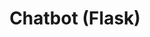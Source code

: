 ---
title: Chatbot (Flask)
emoji: 💬
colorFrom: blue
colorTo: green
sdk: docker
app_file: app.py
license: mit
short_description: A flask chatbot
---